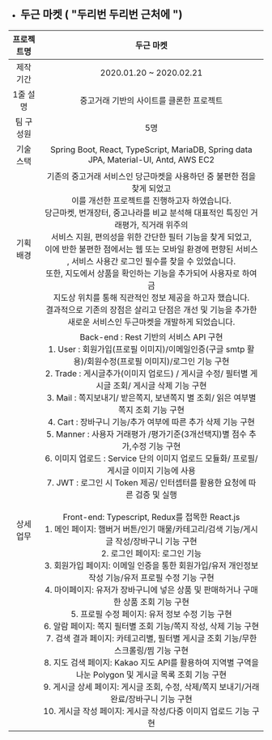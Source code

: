 - ## 두근 마켓 ( "두리번 두리번 근처에 ")



| **프로젝트명** |                <center>**두근 마켓**</center>                |
| :------------: | :----------------------------------------------------------: |
|   제작 기간    |                   2020.01.20 ~ 2020.02.21                    |
|    1줄 설명    |           중고거래 기반의 사이트를 클론한 프로젝트           |
|   팀 구성원    |                             5명                              |
|   기술 스택    | Spring Boot, React, TypeScript, MariaDB, Spring data JPA, Material-UI, Antd, AWS EC2 |
|   기획 배경    | 기존의 중고거래 서비스인 당근마켓을 사용하던 중 불편한 점을 찾게 되었고<br/> 이를 개선한 프로젝트를 진행하고자 하였습니다. <br /> 당근마켓, 번개장터, 중고나라를 비교 분석해 대표적인 특징인 거래평가, 직거래 위주의<br/> 서비스 지원, 편의성을 위한 간단한 필터 기능을 찾게 되었고,<br/> 이에 반한 불편한 점에서는 웹 또는 모바일 환경에 편향된 서비스<br/>, 서비스 사용간 로그인 필수를 찾을 수 있었습니다.<br /> 또한, 지도에서 상품을 확인하는 기능을 추가되어 사용자로 하여금<br/> 지도상 위치를 통해 직관적인 정보 제공을 하고자 했습니다.<br /> 결과적으로 기존의 장점은 살리고 단점은 개선 및 기능을 추가한 새로운 서비스인 두근마켓을 개발하게 되었습니다. |
|   상세 업무    | Back-end : Rest 기반의 서비스 API 구현<br />1. User : 회원가입(프로필 이미지)/이메일인증(구글 smtp 활용)/회원수정(프로필 이미지)/로그인 기능 구현<br />2. Trade : 게시글추가(이미지 업로드) / 게시글 수정/ 필터별 게시글 조회/ 게시글 삭제 기능 구현<br />3. Mail : 쪽지보내기/ 받은쪽지, 보낸쪽지 별 조회/ 읽은 여부별 쪽지 조회 기능 구현<br /> 4. Cart : 장바구니 기능/추가 여부에 따른 추가 삭제 기능 구현<br /> 5. Manner : 사용자 거래평가 /평가기준(3개선택지)별 점수 추가,수정 기능 구현<br />6. 이미지 업로드 : Service 단의 이미지 업로드 모듈화/ 프로필/ 게시글 이미지 기능에 사용<br />7. JWT : 로그인 시 Token 제공/ 인터셉터를 활용한 요청에 따른 검증 및 실행<br /><br />Front-end: Typescript, Redux를 접목한 React.js<br />1. 메인 페이지: 햄버거 버튼/인기 매물/카테고리/검색 기능/게시글 작성/장바구니 기능 구현<br />2. 로그인 페이지: 로그인 기능<br/>3. 회원가입 페이지: 이메일 인증을 통한 회원가입/유저 개인정보 작성 기능/유저 프로필 수정 기능 구현<br/>4. 마이페이지: 유저가 장바구니에 넣은 상품 및 판매하거나 구매한 상품 조회 기능 구현<br/>5. 프로필 수정 페이지: 유저 정보 수정 기능 구현<br/>6. 알람 페이지: 쪽지 필터별 조회 기능/쪽지 작성, 삭제 기능 구현<br/>7. 검색 결과 페이지: 카테고리별, 필터별 게시글 조회 기능/무한스크롤링/찜 기능 구현<br/>8. 지도 검색 페이지: Kakao 지도 API를 활용하여 지역별 구역을 나눈 Polygon 및 게시글 목록 조회 기능 구현<br/>9. 게시글 상세 페이지: 게시글 조회, 수정, 삭제/쪽지 보내기/거래 완료/장바구니 기능 구현<br/>10. 게시글 작성 페이지: 게시글 작성/다중 이미지 업로드 기능 구현 |

